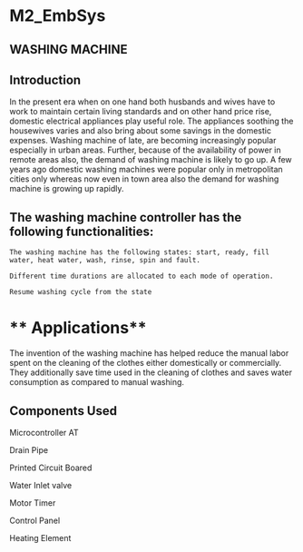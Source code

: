 # M2_EmbSys
## WASHING MACHINE 
## Introduction
In the present era when on one hand both husbands and wives have to work to maintain certain living standards and on other hand price rise, domestic electrical appliances play useful role. The appliances soothing the housewives varies and also bring about some savings in the domestic expenses. Washing machine of late, are becoming increasingly popular especially in urban areas. Further, because of the availability of power in remote areas also, the demand of washing machine is likely to go up. A few years ago domestic washing machines were popular only in metropolitan cities only whereas now even in town area also the demand for washing machine is growing up rapidly.
## **The washing machine controller has the following functionalities:**

    The washing machine has the following states: start, ready, fill water, heat water, wash, rinse, spin and fault.

    Different time durations are allocated to each mode of operation.

    Resume washing cycle from the state 

# ** Applications**

The invention of the washing machine has helped reduce the manual labor spent on the cleaning of the clothes either domestically or commercially. They additionally save time used in the cleaning of clothes and saves water consumption as compared to manual washing.
## Components Used 
Microcontroller AT

Drain Pipe

Printed Circuit Boared

Water Inlet  valve

Motor
Timer

Control Panel

Heating Element
